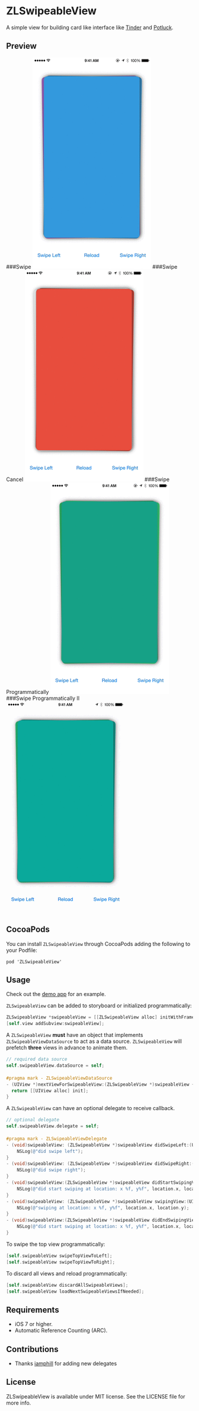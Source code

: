 ZLSwipeableView
===============
A simple view for building card like interface like [Tinder](http://www.gotinder.com/) and [Potluck](https://www.potluck.it/).

Preview
---
###Swipe
![swipe](Previews/swipe.gif)
###Swipe Cancel
![cancel](Previews/swipeCancel.gif)
###Swipe Programmatically
![swipeLeft](Previews/swipeLeft.gif)
###Swipe Programmatically II
![swipeLeftRight](Previews/swipeLeftRight.gif)

CocoaPods
---
You can install `ZLSwipeableView` through CocoaPods adding the following to your Podfile:

    pod 'ZLSwipeableView'

Usage
---
Check out the [demo app](https://github.com/zhxnlai/ZLSwipeableView/archive/master.zip) for an example.

`ZLSwipeableView` can be added to storyboard or initialized programmatically:
~~~objective-c
ZLSwipeableView *swipeableView = [[ZLSwipeableView alloc] initWithFrame:self.view.frame];
[self.view addSubview:swipeableView];
~~~

A `ZLSwipeableView` **must** have an object that implements `ZLSwipeableViewDataSource` to act as a data source. `ZLSwipeableView` will prefetch **three** views in advance to animate them.
~~~objective-c
// required data source
self.swipeableView.dataSource = self;

#pragma mark - ZLSwipeableViewDataSource
- (UIView *)nextViewForSwipeableView:(ZLSwipeableView *)swipeableView {
  return [[UIView alloc] init];
}
~~~
A `ZLSwipeableView` can have an optional delegate to receive callback.
~~~objective-c
// optional delegate
self.swipeableView.delegate = self;

#pragma mark - ZLSwipeableViewDelegate
- (void)swipeableView: (ZLSwipeableView *)swipeableView didSwipeLeft:(UIView *)view {
    NSLog(@"did swipe left");
}
- (void)swipeableView: (ZLSwipeableView *)swipeableView didSwipeRight:(UIView *)view {
    NSLog(@"did swipe right");
}
- (void)swipeableView:(ZLSwipeableView *)swipeableView didStartSwipingView:(UIView *)view atLocation:(CGPoint)location {
    NSLog(@"did start swiping at location: x %f, y%f", location.x, location.y);
}
- (void)swipeableView: (ZLSwipeableView *)swipeableView swipingView:(UIView *)view atLocation:(CGPoint)location {
    NSLog(@"swiping at location: x %f, y%f", location.x, location.y);
}
- (void)swipeableView:(ZLSwipeableView *)swipeableView didEndSwipingView:(UIView *)view atLocation:(CGPoint)location {
    NSLog(@"did start swiping at location: x %f, y%f", location.x, location.y);
}
~~~

To swipe the top view programmatically:
~~~objective-c
[self.swipeableView swipeTopViewToLeft];
[self.swipeableView swipeTopViewToRight];
~~~

To discard all views and reload programmatically:
~~~objective-c
[self.swipeableView discardAllSwipeableViews];
[self.swipeableView loadNextSwipeableViewsIfNeeded];
~~~

Requirements
---
- iOS 7 or higher.
- Automatic Reference Counting (ARC).

Contributions
---
- Thanks [iamphill](https://github.com/iamphill) for adding new delegates

License
---
ZLSwipeableView is available under MIT license. See the LICENSE file for more info.

